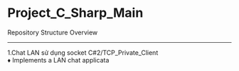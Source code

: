 # Project_C_Sharp_Main
Repository Structure Overview

---

1.Chat LAN sử dụng socket C#2/TCP_Private_Client
<br>
♦ Implements a LAN chat applicata
